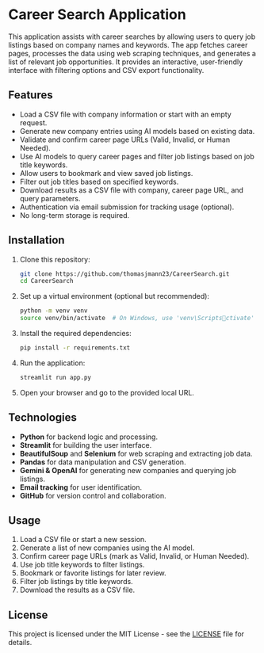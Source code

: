 # Career Search Application

This application assists with career searches by allowing users to query job listings based on company names and keywords. The app fetches career pages, processes the data using web scraping techniques, and generates a list of relevant job opportunities. It provides an interactive, user-friendly interface with filtering options and CSV export functionality.

## Features

- Load a CSV file with company information or start with an empty request.
- Generate new company entries using AI models based on existing data.
- Validate and confirm career page URLs (Valid, Invalid, or Human Needed).
- Use AI models to query career pages and filter job listings based on job title keywords.
- Allow users to bookmark and view saved job listings.
- Filter out job titles based on specified keywords.
- Download results as a CSV file with company, career page URL, and query parameters.
- Authentication via email submission for tracking usage (optional).
- No long-term storage is required.

## Installation

1. Clone this repository:
   ```bash
   git clone https://github.com/thomasjmann23/CareerSearch.git
   cd CareerSearch
   ```

2. Set up a virtual environment (optional but recommended):
   ```bash
   python -m venv venv
   source venv/bin/activate  # On Windows, use 'venv\Scriptsctivate'
   ```

3. Install the required dependencies:
   ```bash
   pip install -r requirements.txt
   ```

4. Run the application:
   ```bash
   streamlit run app.py
   ```

5. Open your browser and go to the provided local URL.

## Technologies

- **Python** for backend logic and processing.
- **Streamlit** for building the user interface.
- **BeautifulSoup** and **Selenium** for web scraping and extracting job data.
- **Pandas** for data manipulation and CSV generation.
- **Gemini & OpenAI** for generating new companies and querying job listings.
- **Email tracking** for user identification.
- **GitHub** for version control and collaboration.

## Usage

1. Load a CSV file or start a new session.
2. Generate a list of new companies using the AI model.
3. Confirm career page URLs (mark as Valid, Invalid, or Human Needed).
4. Use job title keywords to filter listings.
5. Bookmark or favorite listings for later review.
6. Filter job listings by title keywords.
7. Download the results as a CSV file.

## License

This project is licensed under the MIT License - see the [LICENSE](LICENSE) file for details.
